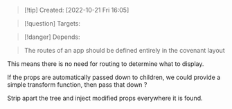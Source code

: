 >[!tip] Created: [2022-10-21 Fri 16:05]

>[!question] Targets: 

>[!danger] Depends: 

> The routes of an app should be defined entirely in the covenant layout

This means there is no need for routing to determine what to display.

If the props are automatically passed down to children, we could provide a simple transform function, then pass that down ?

Strip apart the tree and inject modified props everywhere it is found.


